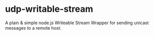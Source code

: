 # udp-writable-stream
A plain &amp; simple node.js Writeable Stream Wrapper for sending unicast messages to a remote host.
